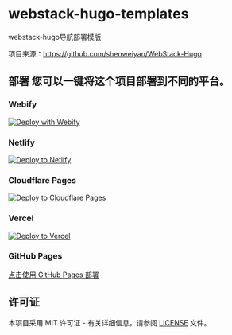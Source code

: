 # webstack-hugo-templates
webstack-hugo导航部署模版

项目来源：https://github.com/shenweiyan/WebStack-Hugo

##  部署 您可以一键将这个项目部署到不同的平台。 



### Webify
[![Deploy with Webify](https://cloudbase.net/deploy.svg)](https://webify.dev/deploy?template=https://github.com/rcy1314/webstack-hugo-templates)

### Netlify
[![Deploy to Netlify](https://www.netlify.com/img/deploy/button.svg)](https://app.netlify.com/start/deploy?repository=https://github.com/rcy1314/webstack-hugo-templates)

### Cloudflare Pages
[![Deploy to Cloudflare Pages](https://www.cloudflare.com/favicon.ico)](https://pages.cloudflare.com/starter?utm_medium=deploy-button&utm_source=github&utm_campaign=default&repo=https://github.com/rcy1314/webstack-hugo-templates)

### Vercel
[![Deploy to Vercel](https://vercel.com/button)](https://vercel.com/import/project?template=https://github.com/rcy1314/webstack-hugo-templates)

### GitHub Pages
[点击使用 GitHub Pages 部署](https://github.com/features/actions/starter-workflows/deploy-to-github-pages)



## 许可证 

本项目采用 MIT 许可证 - 有关详细信息，请参阅 [LICENSE](LICENSE) 文件。

